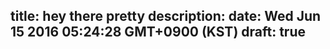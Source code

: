 
title: hey there pretty
description:
date: Wed Jun 15 2016 05:24:28 GMT+0900 (KST)
draft: true
---
